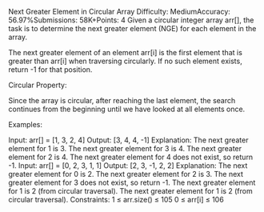 Next Greater Element in Circular Array
Difficulty: MediumAccuracy: 56.97%Submissions: 58K+Points: 4
Given a circular integer array arr[], the task is to determine the next greater element (NGE) for each element in the array.

The next greater element of an element arr[i] is the first element that is greater than arr[i] when traversing circularly. If no such element exists, return -1 for that position.

Circular Property:

Since the array is circular, after reaching the last element, the search continues from the beginning until we have looked at all elements once.

Examples: 

Input: arr[] = [1, 3, 2, 4]
Output: [3, 4, 4, -1]
Explanation:
The next greater element for 1 is 3.
The next greater element for 3 is 4.
The next greater element for 2 is 4.
The next greater element for 4 does not exist, so return -1.
Input: arr[] = [0, 2, 3, 1, 1]
Output: [2, 3, -1, 2, 2]
Explanation:
The next greater element for 0 is 2.
The next greater element for 2 is 3.
The next greater element for 3 does not exist, so return -1.
The next greater element for 1 is 2 (from circular traversal).
The next greater element for 1 is 2 (from circular traversal).
Constraints:
1 ≤ arr.size() ≤ 105
0 ≤ arr[i] ≤ 106

